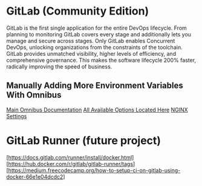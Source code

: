 # GitLab (Community Edition)

GitLab is the first single application for the entire DevOps lifecycle. From planning to monitoring GitLab covers every stage and additionally lets you manage and secure across stages. Only GitLab enables Concurrent DevOps, unlocking organizations from the constraints of the toolchain. GitLab provides unmatched visibility, higher levels of efficiency, and comprehensive governance. This makes the software lifecycle 200% faster, radically improving the speed of business.

## Manually Adding More Environment Variables With Omnibus

[Main Omnibus Documentation](https://docs.gitlab.com/omnibus/settings/configuration.html)
[All Available Options Located Here](https://gitlab.com/gitlab-org/omnibus-gitlab/blob/master/files/gitlab-config-template/gitlab.rb.template)
[NGINX Settings](https://docs.gitlab.com/omnibus/settings/nginx.html)

# GitLab Runner (future project)
[https://docs.gitlab.com/runner/install/docker.html]
[https://hub.docker.com/r/gitlab/gitlab-runner/tags]
[https://medium.freecodecamp.org/how-to-setup-ci-on-gitlab-using-docker-66e1e04dcdc2]